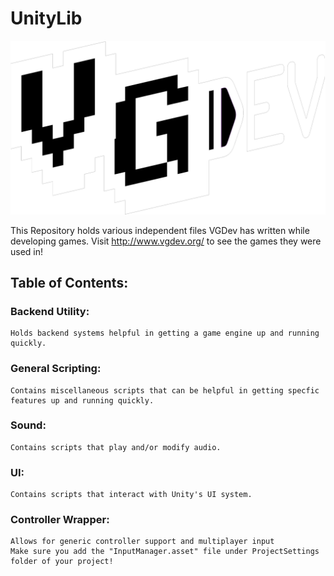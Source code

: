 # UnityLib

![alt text](VGDevLogo.png)

This Repository holds various independent files VGDev has written while developing games.
Visit http://www.vgdev.org/ to see the games they were used in!

## Table of Contents:

### Backend Utility:
	Holds backend systems helpful in getting a game engine up and running quickly.

### General Scripting:
	Contains miscellaneous scripts that can be helpful in getting specfic features up and running quickly.

### Sound:
	Contains scripts that play and/or modify audio.

### UI:
	Contains scripts that interact with Unity's UI system.

### Controller Wrapper:
	Allows for generic controller support and multiplayer input
	Make sure you add the "InputManager.asset" file under ProjectSettings folder of your project!
